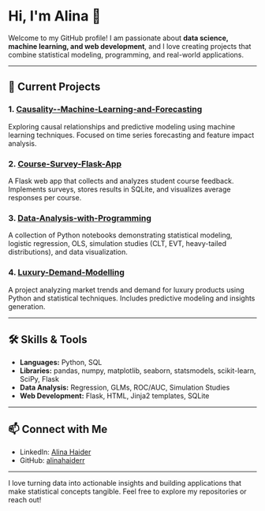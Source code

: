 # Hi, I'm Alina 👋

Welcome to my GitHub profile! I am passionate about **data science, machine learning, and web development**, and I love creating projects that combine statistical modeling, programming, and real-world applications.

---

## 🔭 Current Projects

### 1. [Causality--Machine-Learning-and-Forecasting](https://github.com/alinahaiderr/Causality--Machine-Learning-and-Forecasting)  
Exploring causal relationships and predictive modeling using machine learning techniques. Focused on time series forecasting and feature impact analysis.

### 2. [Course-Survey-Flask-App](https://github.com/alinahaiderr/Course-Survey-Flask-App)  
A Flask web app that collects and analyzes student course feedback. Implements surveys, stores results in SQLite, and visualizes average responses per course.

### 3. [Data-Analysis-with-Programming](https://github.com/alinahaiderr/Data-Analysis-with-Programming)  
A collection of Python notebooks demonstrating statistical modeling, logistic regression, OLS, simulation studies (CLT, EVT, heavy-tailed distributions), and data visualization.

### 4. [Luxury-Demand-Modelling](https://github.com/alinahaiderr/Luxury-Demand-Modelling)  
A project analyzing market trends and demand for luxury products using Python and statistical techniques. Includes predictive modeling and insights generation.

---

## 🛠 Skills & Tools

- **Languages:** Python, SQL  
- **Libraries:** pandas, numpy, matplotlib, seaborn, statsmodels, scikit-learn, SciPy, Flask  
- **Data Analysis:** Regression, GLMs, ROC/AUC, Simulation Studies  
- **Web Development:** Flask, HTML, Jinja2 templates, SQLite  

---

## 📫 Connect with Me

- LinkedIn: [Alina Haider](https://www.linkedin.com/in/alina-haider-2731is/)  
- GitHub: [alinahaiderr](https://github.com/alinahaiderr)  

---

I love turning data into actionable insights and building applications that make statistical concepts tangible. Feel free to explore my repositories or reach out!
